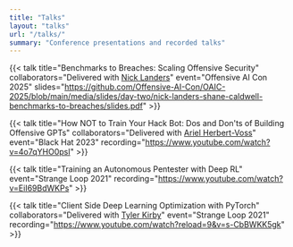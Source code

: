 ```yaml
---
title: "Talks"
layout: "talks"
url: "/talks/"
summary: "Conference presentations and recorded talks"
---
```


{{< talk title="Benchmarks to Breaches: Scaling Offensive Security" collaborators="Delivered with [Nick Landers](https://x.com/monoxgas)" event="Offensive AI Con 2025" slides="https://github.com/Offensive-AI-Con/OAIC-2025/blob/main/media/slides/day-two/nick-landers-shane-caldwell-benchmarks-to-breaches/slides.pdf" >}}

{{< talk title="How NOT to Train Your Hack Bot: Dos and Don'ts of Building Offensive GPTs" collaborators="Delivered with [Ariel Herbert-Voss](https://x.com/adversariel)" event="Black Hat 2023" recording="https://www.youtube.com/watch?v=4o7qYHO0psI" >}}

{{< talk title="Training an Autonomous Pentester with Deep RL" event="Strange Loop 2021" recording="https://www.youtube.com/watch?v=EiI69BdWKPs" >}}

{{< talk title="Client Side Deep Learning Optimization with PyTorch" collaborators="Delivered with [Tyler Kirby](https://www.jtylerkirby.com/about.html)" event="Strange Loop 2021" recording="https://www.youtube.com/watch?reload=9&v=s-CbBWKK5gk" >}}
